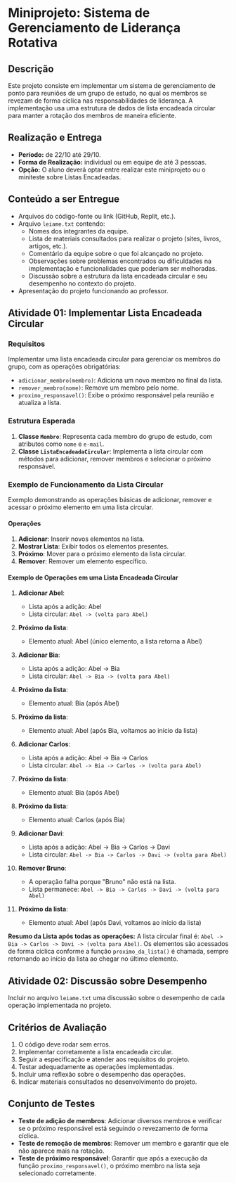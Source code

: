 # Miniprojeto: Sistema de Gerenciamento de Liderança Rotativa

## Descrição
Este projeto consiste em implementar um sistema de gerenciamento de ponto para reuniões de um grupo de estudo, no qual os membros se revezam de forma cíclica nas responsabilidades de liderança. A implementação usa uma estrutura de dados de lista encadeada circular para manter a rotação dos membros de maneira eficiente.

## Realização e Entrega
- **Período:** de 22/10 até 29/10.
- **Forma de Realização:** individual ou em equipe de até 3 pessoas.
- **Opção:** O aluno deverá optar entre realizar este miniprojeto ou o miniteste sobre Listas Encadeadas.

## Conteúdo a ser Entregue
- Arquivos do código-fonte ou link (GitHub, Replit, etc.).
- Arquivo `leiame.txt` contendo:
  - Nomes dos integrantes da equipe.
  - Lista de materiais consultados para realizar o projeto (sites, livros, artigos, etc.).
  - Comentário da equipe sobre o que foi alcançado no projeto.
  - Observações sobre problemas encontrados ou dificuldades na implementação e funcionalidades que poderiam ser melhoradas.
  - Discussão sobre a estrutura da lista encadeada circular e seu desempenho no contexto do projeto.
- Apresentação do projeto funcionando ao professor.

## Atividade 01: Implementar Lista Encadeada Circular
### Requisitos
Implementar uma lista encadeada circular para gerenciar os membros do grupo, com as operações obrigatórias:
- `adicionar_membro(membro)`: Adiciona um novo membro no final da lista.
- `remover_membro(nome)`: Remove um membro pelo nome.
- `proximo_responsavel()`: Exibe o próximo responsável pela reunião e atualiza a lista.

### Estrutura Esperada
1. **Classe `Membro`**: Representa cada membro do grupo de estudo, com atributos como `nome` e `e-mail`.
2. **Classe `ListaEncadeadaCircular`**: Implementa a lista circular com métodos para adicionar, remover membros e selecionar o próximo responsável.

### Exemplo de Funcionamento da Lista Circular
Exemplo demonstrando as operações básicas de adicionar, remover e acessar o próximo elemento em uma lista circular.

#### Operações
1. **Adicionar**: Inserir novos elementos na lista.
2. **Mostrar Lista**: Exibir todos os elementos presentes.
3. **Próximo**: Mover para o próximo elemento da lista circular.
4. **Remover**: Remover um elemento específico.

#### Exemplo de Operações em uma Lista Encadeada Circular
1. **Adicionar Abel**:
   - Lista após a adição: Abel
   - Lista circular: `Abel -> (volta para Abel)`

2. **Próximo da lista**:
   - Elemento atual: Abel (único elemento, a lista retorna a Abel)

3. **Adicionar Bia**:
   - Lista após a adição: Abel -> Bia
   - Lista circular: `Abel -> Bia -> (volta para Abel)`

4. **Próximo da lista**:
   - Elemento atual: Bia (após Abel)

5. **Próximo da lista**:
   - Elemento atual: Abel (após Bia, voltamos ao início da lista)

6. **Adicionar Carlos**:
   - Lista após a adição: Abel -> Bia -> Carlos
   - Lista circular: `Abel -> Bia -> Carlos -> (volta para Abel)`

7. **Próximo da lista**:
   - Elemento atual: Bia (após Abel)

8. **Próximo da lista**:
   - Elemento atual: Carlos (após Bia)

9. **Adicionar Davi**:
   - Lista após a adição: Abel -> Bia -> Carlos -> Davi
   - Lista circular: `Abel -> Bia -> Carlos -> Davi -> (volta para Abel)`

10. **Remover Bruno**:
    - A operação falha porque "Bruno" não está na lista.
    - Lista permanece: `Abel -> Bia -> Carlos -> Davi -> (volta para Abel)`

11. **Próximo da lista**:
    - Elemento atual: Abel (após Davi, voltamos ao início da lista)

**Resumo da Lista após todas as operações:**
A lista circular final é: `Abel -> Bia -> Carlos -> Davi -> (volta para Abel)`.
Os elementos são acessados de forma cíclica conforme a função `proximo_da_lista()` é chamada, sempre retornando ao início da lista ao chegar no último elemento.

## Atividade 02: Discussão sobre Desempenho
Incluir no arquivo `leiame.txt` uma discussão sobre o desempenho de cada operação implementada no projeto.

## Critérios de Avaliação
1. O código deve rodar sem erros.
2. Implementar corretamente a lista encadeada circular.
3. Seguir a especificação e atender aos requisitos do projeto.
4. Testar adequadamente as operações implementadas.
5. Incluir uma reflexão sobre o desempenho das operações.
6. Indicar materiais consultados no desenvolvimento do projeto.

## Conjunto de Testes
- **Teste de adição de membros**: Adicionar diversos membros e verificar se o próximo responsável está seguindo o revezamento de forma cíclica.
- **Teste de remoção de membros**: Remover um membro e garantir que ele não aparece mais na rotação.
- **Teste de próximo responsável**: Garantir que após a execução da função `proximo_responsavel()`, o próximo membro na lista seja selecionado corretamente.
